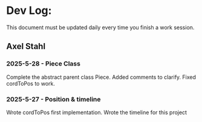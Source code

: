 # Dev Log:

This document must be updated daily every time you finish a work session.

## Axel Stahl

### 2025-5-28 - Piece Class
Complete the abstract parent class Piece. Added comments to clarify.
Fixed cordToPos to work.

### 2025-5-27 - Position & timeline
Wrote cordToPos first implementation. Wrote the timeline for this project

